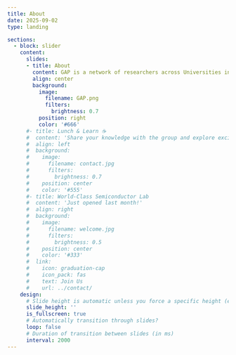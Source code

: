 ```yaml
---
title: About
date: 2025-09-02
type: landing

sections:
  - block: slider
    content:
      slides:
      - title: About 
        content: GAP is a network of researchers across Universities in Victoria working on topics in geometry, analysis, and partial differential equations.
        align: center
        background:
          image:
            filename: GAP.png
            filters:
              brightness: 0.7
          position: right
          color: '#666'
      #- title: Lunch & Learn ☕️
      #  content: 'Share your knowledge with the group and explore exciting new topics together!'
      #  align: left
      #  background:
      #    image:
      #      filename: contact.jpg
      #      filters:
      #        brightness: 0.7
      #    position: center
      #    color: '#555'
      #- title: World-Class Semiconductor Lab
      #  content: 'Just opened last month!'
      #  align: right
      #  background:
      #    image:
      #      filename: welcome.jpg
      #      filters:
      #        brightness: 0.5
      #    position: center
      #    color: '#333'
      #  link:
      #    icon: graduation-cap
      #    icon_pack: fas
      #    text: Join Us
      #    url: ../contact/
    design:
      # Slide height is automatic unless you force a specific height (e.g. '400px')
      slide_height: ''
      is_fullscreen: true
      # Automatically transition through slides?
      loop: false
      # Duration of transition between slides (in ms)
      interval: 2000
---
```

